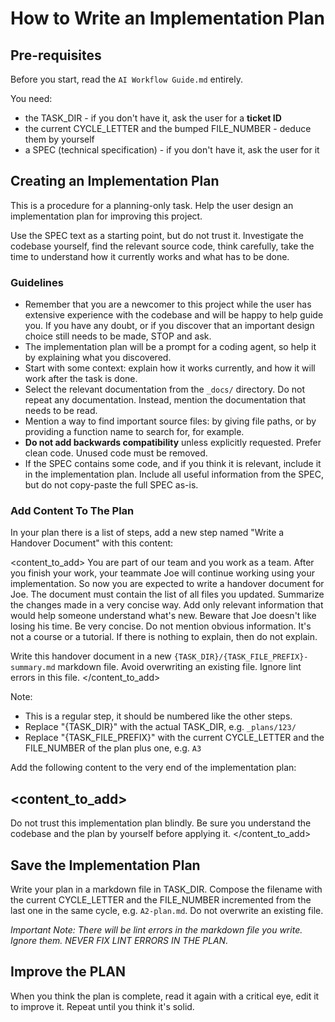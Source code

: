# How to Write an Implementation Plan

## Pre-requisites

Before you start, read the `AI Workflow Guide.md` entirely.

You need:

- the TASK_DIR - if you don't have it, ask the user for a **ticket ID**
- the current CYCLE_LETTER and the bumped FILE_NUMBER - deduce them by yourself
- a SPEC (technical specification) - if you don't have it, ask the user for it

## Creating an Implementation Plan

This is a procedure for a planning-only task. Help the user design an implementation plan for improving this project.

Use the SPEC text as a starting point, but do not trust it. Investigate the codebase yourself, find the relevant source code, think carefully, take the time to understand how it currently works and what has to be done.

### Guidelines

- Remember that you are a newcomer to this project while the user has extensive experience with the codebase and will be happy to help guide you. If you have any doubt, or if you discover that an important design choice still needs to be made, STOP and ask.
- The implementation plan will be a prompt for a coding agent, so help it by explaining what you discovered.
- Start with some context: explain how it works currently, and how it will work after the task is done.
- Select the relevant documentation from the `_docs/` directory. Do not repeat any documentation. Instead, mention the documentation that needs to be read.
- Mention a way to find important source files: by giving file paths, or by providing a function name to search for, for example.
- **Do not add backwards compatibility** unless explicitly requested. Prefer clean code. Unused code must be removed.
- If the SPEC contains some code, and if you think it is relevant, include it in the implementation plan. Include all useful information from the SPEC, but do not copy-paste the full SPEC as-is.

### Add Content To The Plan

In your plan there is a list of steps, add a new step named "Write a Handover Document" with this content:

<content_to_add>
You are part of our team and you work as a team. After you finish your work, your teammate Joe will continue working using your implementation. So now you are expected to write a handover document for Joe. The document must contain the list of all files you updated. Summarize the changes made in a very concise way. Add only relevant information that would help someone understand what's new. Beware that Joe doesn't like losing his time. Be very concise. Do not mention obvious information. It's not a course or a tutorial. If there is nothing to explain, then do not explain.

Write this handover document in a new `{TASK_DIR}/{TASK_FILE_PREFIX}-summary.md` markdown file. Avoid overwriting an existing file. Ignore lint errors in this file.
</content_to_add>

Note:

- This is a regular step, it should be numbered like the other steps.
- Replace "{TASK_DIR}" with the actual TASK_DIR, e.g. `_plans/123/`
- Replace "{TASK_FILE_PREFIX}" with the current CYCLE_LETTER and the FILE_NUMBER of the plan plus one, e.g. `A3`

Add the following content to the very end of the implementation plan:

<content_to_add>
---

Do not trust this implementation plan blindly. Be sure you understand the codebase and the plan by yourself before applying it.
</content_to_add>

## Save the Implementation Plan

Write your plan in a markdown file in TASK_DIR. Compose the filename with the current CYCLE_LETTER and the FILE_NUMBER incremented from the last one in the same cycle, e.g. `A2-plan.md`. Do not overwrite an existing file.

_Important Note: There will be lint errors in the markdown file you write. Ignore them. NEVER FIX LINT ERRORS IN THE PLAN._

## Improve the PLAN

When you think the plan is complete, read it again with a critical eye, edit it to improve it. Repeat until you think it's solid.
